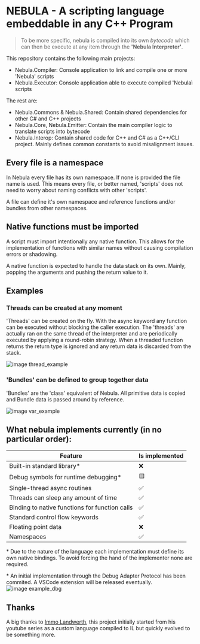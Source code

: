 
# NEBULA - A **scripting** language embeddable in any C++ Program

> To be more specific, nebula is compiled into its own *bytecode* which can then be execute at any item through the __'Nebula Interpreter'__.

This repository contains the following main projects:
- Nebula.Compiler: Console application to link and compile one or more 'Nebula' scripts
- Nebula.Executor: Console application able to execute compiled 'Nebulaì scripts

The rest are:
- Nebula.Commons & Nebula.Shared: Contain shared dependencies for other C# and C++ projects
- Nebula.Core, Nebula.Emitter: Contain the main compiler logic to translate scripts into bytecode
- Nebula.Interop: Contain shared code for C++ and C# as a C++/CLI project. Mainly defines common constants to avoid misalignment issues.

## Every file is a namespace
In Nebula every file has its own namespace. If none is provided the file name is used. This means every file, or better named, 'scripts' does not need to worry about naming
conflicts with other 'scripts'.

A file can define it's own namespace and reference functions and/or bundles from other namespaces.

## Native functions must be imported
A script must import intentionally any native function. This allows for the implementation of functions with similar names without causing compilation errors or shadowing.

A native function is expected to handle the data stack on its own. Mainly, popping the arguments and pushing the return value to it.

## Examples

### Threads can be created at any moment
'Threads' can be created on the fly. With the async keyword any function can be executed without blocking the caller execution.
The 'threads' are actually ran on the same thread of the interpreter and are periodically executed by applying a round-robin strategy.
When a threaded function returns the return type is ignored and any return data is discarded from the stack.

![image thread_example](https://RealPlanet.github.io/assets/ref/nebula/example_async.png)
### 'Bundles' can be defined to group together data

'Bundles' are the 'class' equivalent of Nebula. All primitive data is copied and Bundle data is passed around by reference.

![image var_example](https://RealPlanet.github.io/assets/ref/nebula/example_structs.png)

## What nebula implements currently (in no particular order):

| Feature                                              | Is implemented   |
| -----------                                          |---------         |
| Built-in standard library*                           | ❌               |
| Debug symbols for runtime debugging\*                 | 🟨                 |
| Single-thread async routines                         | ✅               |
| Threads can sleep any amount of time                 | ✅               |
| Binding to native functions for function calls       | ✅               |
| Standard control flow keywords                       | ✅               |
| Floating point data                                  | ❌               |
| Namespaces                                           | ✅               |

\* Due to the nature of the language each implementation must define its own native bindings.
To avoid forcing the hand of the implementer none are required.

\* An initial implementation through the Debug Adapter Protocol has been commited. A VSCode extension will be released eventually. 
![image example_dbg](https://RealPlanet.github.io/assets/ref/nebula/example_dbg_1.png)
## Thanks
A big thanks to [Immo Landwerth](https://www.youtube.com/@ImmoLandwerth), this project initially started from his youtube series as a custom language compiled to IL
but quickly evolved to be something more.